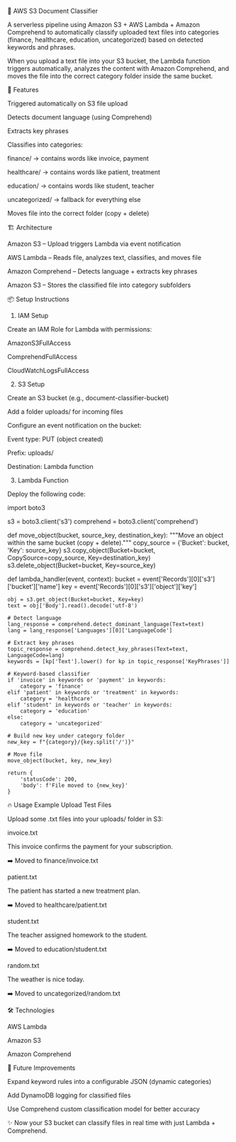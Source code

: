 📂 AWS S3 Document Classifier

A serverless pipeline using Amazon S3 + AWS Lambda + Amazon Comprehend to automatically classify uploaded text files into categories (finance, healthcare, education, uncategorized) based on detected keywords and phrases.

When you upload a text file into your S3 bucket, the Lambda function triggers automatically, analyzes the content with Amazon Comprehend, and moves the file into the correct category folder inside the same bucket.

🚀 Features

Triggered automatically on S3 file upload

Detects document language (using Comprehend)

Extracts key phrases

Classifies into categories:

finance/ → contains words like invoice, payment

healthcare/ → contains words like patient, treatment

education/ → contains words like student, teacher

uncategorized/ → fallback for everything else

Moves file into the correct folder (copy + delete)

🏗️ Architecture

Amazon S3 – Upload triggers Lambda via event notification

AWS Lambda – Reads file, analyzes text, classifies, and moves file

Amazon Comprehend – Detects language + extracts key phrases

Amazon S3 – Stores the classified file into category subfolders

📦 Setup Instructions
1. IAM Setup

Create an IAM Role for Lambda with permissions:

AmazonS3FullAccess

ComprehendFullAccess

CloudWatchLogsFullAccess

2. S3 Setup

Create an S3 bucket (e.g., document-classifier-bucket)

Add a folder uploads/ for incoming files

Configure an event notification on the bucket:

Event type: PUT (object created)

Prefix: uploads/

Destination: Lambda function

3. Lambda Function

Deploy the following code:

import boto3

s3 = boto3.client('s3')
comprehend = boto3.client('comprehend')


def move_object(bucket, source_key, destination_key):
    """Move an object within the same bucket (copy + delete)."""
    copy_source = {'Bucket': bucket, 'Key': source_key}
    s3.copy_object(Bucket=bucket, CopySource=copy_source, Key=destination_key)
    s3.delete_object(Bucket=bucket, Key=source_key)


def lambda_handler(event, context):
    bucket = event['Records'][0]['s3']['bucket']['name']
    key    = event['Records'][0]['s3']['object']['key']
    
    obj = s3.get_object(Bucket=bucket, Key=key)
    text = obj['Body'].read().decode('utf-8')

    # Detect language
    lang_response = comprehend.detect_dominant_language(Text=text)
    lang = lang_response['Languages'][0]['LanguageCode']
    
    # Extract key phrases
    topic_response = comprehend.detect_key_phrases(Text=text, LanguageCode=lang)
    keywords = [kp['Text'].lower() for kp in topic_response['KeyPhrases']]

    # Keyword-based classifier
    if 'invoice' in keywords or 'payment' in keywords:
        category = 'finance'
    elif 'patient' in keywords or 'treatment' in keywords:
        category = 'healthcare'
    elif 'student' in keywords or 'teacher' in keywords:
        category = 'education'
    else:
        category = 'uncategorized'

    # Build new key under category folder
    new_key = f"{category}/{key.split('/')}"

    # Move file
    move_object(bucket, key, new_key)
    
    return {
        'statusCode': 200,
        'body': f'File moved to {new_key}'
    }

🔥 Usage Example
Upload Test Files

Upload some .txt files into your uploads/ folder in S3:

invoice.txt

This invoice confirms the payment for your subscription.


➡️ Moved to finance/invoice.txt

patient.txt

The patient has started a new treatment plan.


➡️ Moved to healthcare/patient.txt

student.txt

The teacher assigned homework to the student.


➡️ Moved to education/student.txt

random.txt

The weather is nice today.


➡️ Moved to uncategorized/random.txt

🛠️ Technologies

AWS Lambda

Amazon S3

Amazon Comprehend

📌 Future Improvements

Expand keyword rules into a configurable JSON (dynamic categories)

Add DynamoDB logging for classified files

Use Comprehend custom classification model for better accuracy

✨ Now your S3 bucket can classify files in real time with just Lambda + Comprehend.
